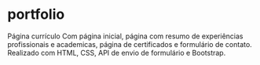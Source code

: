 # portfolio
Página currículo
Com página inicial, página com resumo de experiências profissionais e academicas, página de certificados e formulário de contato.
Realizado com HTML, CSS, API de envio de formulário e Bootstrap.
